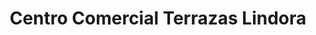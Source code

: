---
title: "Centro Comercial Terrazas Lindora"
url: /pozos/centro-comercial-terrazas-lindora/
shop: Einkaufszentrum
---